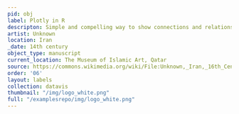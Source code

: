 ```yaml
---
pid: obj
label: Plotly in R
descripton: Simple and compelling way to show connections and relationships within a community of individuals.
artist: Unknown
location: Iran
_date: 14th century
object_type: manuscript
current_location: The Museum of Islamic Art, Qatar
source: https://commons.wikimedia.org/wiki/File:Unknown,_Iran,_16th_Century_-_Page_from_the_Shahnama_-_Google_Art_Project.jpg
order: '06'
layout: labels
collection: datavis
thumbnail: "/img/logo_white.png"
full: "/examplesrepo/img/logo_white.png"
---
```

